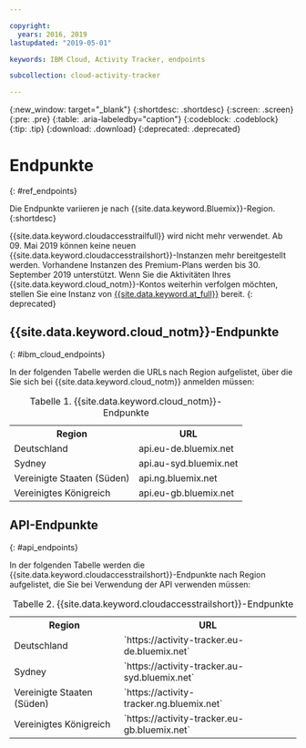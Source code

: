 ```yaml
---

copyright:
  years: 2016, 2019
lastupdated: "2019-05-01"

keywords: IBM Cloud, Activity Tracker, endpoints

subcollection: cloud-activity-tracker

---
```


{:new_window: target="_blank"}
{:shortdesc: .shortdesc}
{:screen: .screen}
{:pre: .pre}
{:table: .aria-labeledby="caption"}
{:codeblock: .codeblock}
{:tip: .tip}
{:download: .download}
{:deprecated: .deprecated}


# Endpunkte
{: #ref_endpoints}

Die Endpunkte variieren je nach {{site.data.keyword.Bluemix}}-Region.
{:shortdesc}

{{site.data.keyword.cloudaccesstrailfull}} wird nicht mehr verwendet. Ab 09. Mai 2019 können keine neuen {{site.data.keyword.cloudaccesstrailshort}}-Instanzen mehr bereitgestellt werden. Vorhandene Instanzen des Premium-Plans werden bis 30. September 2019 unterstützt. Wenn Sie die Aktivitäten Ihres {{site.data.keyword.cloud_notm}}-Kontos weiterhin verfolgen möchten, stellen Sie eine Instanz von [{{site.data.keyword.at_full}}](/docs/services/Activity-Tracker-with-LogDNA?topic=logdnaat-getting-started#getting-started) bereit.
{: deprecated}


## {{site.data.keyword.cloud_notm}}-Endpunkte
{: #ibm_cloud_endpoints}

In der folgenden Tabelle werden die URLs nach Region aufgelistet, über die Sie sich bei {{site.data.keyword.cloud_notm}} anmelden müssen:
	
<table>
	<caption>Tabelle 1. {{site.data.keyword.cloud_notm}}-Endpunkte</caption>
	<tr>
	  <th>Region</th>
	  <th>URL</th>
	</tr>
	<tr>
	  <td>Deutschland</td>
	  <td>api.eu-de.bluemix.net</td>
	</tr>
	<tr>
	  <td>Sydney</td>
	  <td>api.au-syd.bluemix.net</td>
	</tr>
	<tr>
	  <td>Vereinigte Staaten (Süden)</td>
	  <td>api.ng.bluemix.net</td>
	</tr>
	<tr>
	  <td>Vereinigtes Königreich</td>
	  <td>api.eu-gb.bluemix.net</td>
	</tr>
</table>


## API-Endpunkte
{: #api_endpoints}

In der folgenden Tabelle werden die {{site.data.keyword.cloudaccesstrailshort}}-Endpunkte nach Region aufgelistet, die Sie bei Verwendung der API verwenden müssen:
	
<table>
	<caption>Tabelle 2. {{site.data.keyword.cloudaccesstrailshort}}-Endpunkte</caption>
	<tr>
	  <th>Region</th>
	  <th>URL</th>
	</tr>
	<tr>
	  <td>Deutschland</td>
	  <td>`https://activity-tracker.eu-de.bluemix.net`</td>
	</tr>
	<tr>
	  <td>Sydney</td>
	  <td>`https://activity-tracker.au-syd.bluemix.net`</td>
	</tr>
	<tr>
	  <td>Vereinigte Staaten (Süden)</td>
	  <td>`https://activity-tracker.ng.bluemix.net`</td>
	</tr>
	<tr>
	  <td>Vereinigtes Königreich</td>
	  <td>`https://activity-tracker.eu-gb.bluemix.net`</td>
	</tr>
</table>


